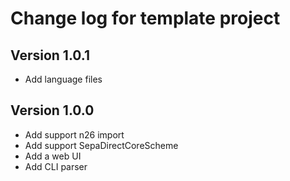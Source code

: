 # Change log for template project

## Version 1.0.1 
+ Add language files

## Version 1.0.0 
+ Add support n26 import
+ Add support SepaDirectCoreScheme
+ Add a web UI
+ Add CLI parser
